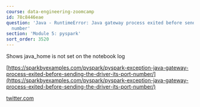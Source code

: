 ```yaml
---
course: data-engineering-zoomcamp
id: 78c8446eae
question: 'Java - RuntimeError: Java gateway process exited before sending its port
  number'
section: 'Module 5: pyspark'
sort_order: 3520
---
```


Shows java_home is not set on the notebook log

[https://sparkbyexamples.com/pyspark/pyspark-exception-java-gateway-process-exited-before-sending-the-driver-its-port-number/](https://sparkbyexamples.com/pyspark/pyspark-exception-java-gateway-process-exited-before-sending-the-driver-its-port-number/)

[twitter.com](https://twitter.com/drkrishnaanand/status/1765423415878463839)

